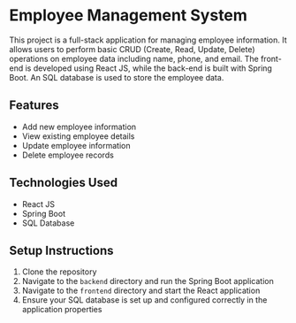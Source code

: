 # Employee Management System

This project is a full-stack application for managing employee information. It allows users to perform basic CRUD (Create, Read, Update, Delete) operations on employee data including name, phone, and email. The front-end is developed using React JS, while the back-end is built with Spring Boot. An SQL database is used to store the employee data.

## Features
- Add new employee information
- View existing employee details
- Update employee information
- Delete employee records

## Technologies Used
- React JS
- Spring Boot
- SQL Database

## Setup Instructions
1. Clone the repository
2. Navigate to the `backend` directory and run the Spring Boot application
3. Navigate to the `frontend` directory and start the React application
4. Ensure your SQL database is set up and configured correctly in the application properties

